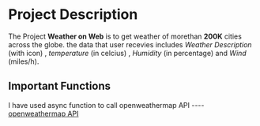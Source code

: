 # Project Description

The Project **Weather on Web** is to get weather of morethan **200K** cities across the globe. the data that user recevies includes _Weather Description_ (with icon) , _temperature_ (in celcius) , _Humidity_ (in percentage) and _Wind_ (miles/h).

## Important Functions

I have used async function to call openweathermap API ---- [openweathermap API](https://openweathermap.org/api "Google Search")

